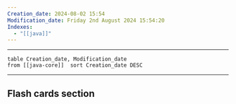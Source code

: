 ```yaml
---
Creation_date: 2024-08-02 15:54
Modification_date: Friday 2nd August 2024 15:54:20
Indexes:
  - "[[java]]"
---
```


----


```dataview
table Creation_date, Modification_date
from [[java-core]]  sort Creation_date DESC
```























---
## Flash cards section

